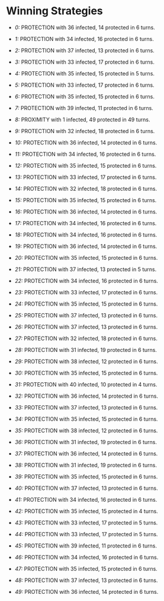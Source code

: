 # Winning Strategies

* _0:_ PROTECTION with 36 infected, 14 protected in 6 turns.


* _1:_ PROTECTION with 34 infected, 16 protected in 6 turns.


* _2:_ PROTECTION with 37 infected, 13 protected in 6 turns.


* _3:_ PROTECTION with 33 infected, 17 protected in 6 turns.


* _4:_ PROTECTION with 35 infected, 15 protected in 5 turns.


* _5:_ PROTECTION with 33 infected, 17 protected in 6 turns.


* _6:_ PROTECTION with 35 infected, 15 protected in 6 turns.


* _7:_ PROTECTION with 39 infected, 11 protected in 6 turns.


* _8:_ PROXIMITY with 1 infected, 49 protected in 49 turns.


* _9:_ PROTECTION with 32 infected, 18 protected in 6 turns.


* _10:_ PROTECTION with 36 infected, 14 protected in 6 turns.


* _11:_ PROTECTION with 34 infected, 16 protected in 6 turns.


* _12:_ PROTECTION with 35 infected, 15 protected in 6 turns.


* _13:_ PROTECTION with 33 infected, 17 protected in 6 turns.


* _14:_ PROTECTION with 32 infected, 18 protected in 6 turns.


* _15:_ PROTECTION with 35 infected, 15 protected in 6 turns.


* _16:_ PROTECTION with 36 infected, 14 protected in 6 turns.


* _17:_ PROTECTION with 34 infected, 16 protected in 6 turns.


* _18:_ PROTECTION with 34 infected, 16 protected in 6 turns.


* _19:_ PROTECTION with 36 infected, 14 protected in 6 turns.


* _20:_ PROTECTION with 35 infected, 15 protected in 6 turns.


* _21:_ PROTECTION with 37 infected, 13 protected in 5 turns.


* _22:_ PROTECTION with 34 infected, 16 protected in 6 turns.


* _23:_ PROTECTION with 33 infected, 17 protected in 6 turns.


* _24:_ PROTECTION with 35 infected, 15 protected in 6 turns.


* _25:_ PROTECTION with 37 infected, 13 protected in 6 turns.


* _26:_ PROTECTION with 37 infected, 13 protected in 6 turns.


* _27:_ PROTECTION with 32 infected, 18 protected in 6 turns.


* _28:_ PROTECTION with 31 infected, 19 protected in 6 turns.


* _29:_ PROTECTION with 38 infected, 12 protected in 6 turns.


* _30:_ PROTECTION with 35 infected, 15 protected in 6 turns.


* _31:_ PROTECTION with 40 infected, 10 protected in 4 turns.


* _32:_ PROTECTION with 36 infected, 14 protected in 6 turns.


* _33:_ PROTECTION with 37 infected, 13 protected in 6 turns.


* _34:_ PROTECTION with 35 infected, 15 protected in 6 turns.


* _35:_ PROTECTION with 38 infected, 12 protected in 6 turns.


* _36:_ PROTECTION with 31 infected, 19 protected in 6 turns.


* _37:_ PROTECTION with 36 infected, 14 protected in 6 turns.


* _38:_ PROTECTION with 31 infected, 19 protected in 6 turns.


* _39:_ PROTECTION with 35 infected, 15 protected in 6 turns.


* _40:_ PROTECTION with 37 infected, 13 protected in 6 turns.


* _41:_ PROTECTION with 34 infected, 16 protected in 6 turns.


* _42:_ PROTECTION with 35 infected, 15 protected in 4 turns.


* _43:_ PROTECTION with 33 infected, 17 protected in 5 turns.


* _44:_ PROTECTION with 33 infected, 17 protected in 5 turns.


* _45:_ PROTECTION with 39 infected, 11 protected in 6 turns.


* _46:_ PROTECTION with 34 infected, 16 protected in 6 turns.


* _47:_ PROTECTION with 35 infected, 15 protected in 6 turns.


* _48:_ PROTECTION with 37 infected, 13 protected in 6 turns.


* _49:_ PROTECTION with 36 infected, 14 protected in 6 turns.



